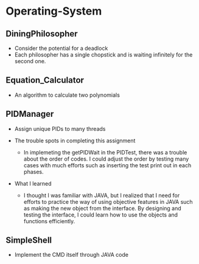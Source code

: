 # Operating-System

## DiningPhilosopher
- Consider the potential for a deadlock
- Each philosopher has a single chopstick and is waiting infinitely for the second one. 

## Equation_Calculator
- An algorithm to calculate two polynomials

## PIDManager 
- Assign unique PIDs to many threads

- The trouble spots in completing this assignment
    - In implemeting the getPIDWait in the PIDTest, there was a trouble about the order of codes. I could adjust the order by testing many cases with much efforts such as inserting the test print out in each phases. 
- What I learned
    - I thought I was familiar with JAVA, but I realized that I need for efforts to practice the way of using objective features in JAVA such as making the new object from the interface. By designing and testing the interface, I could learn how to use the objects and functions efficiently.

## SimpleShell
- Implement the CMD itself through JAVA code
